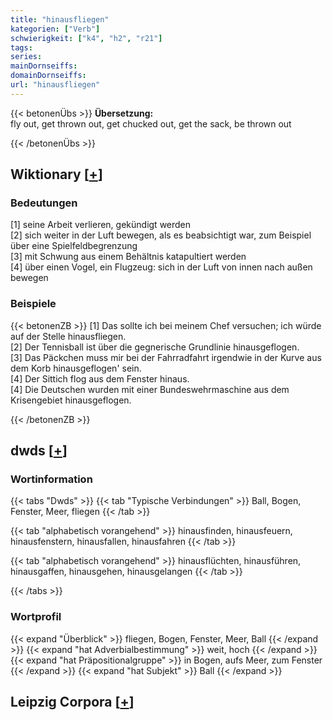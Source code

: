 ```yaml
---
title: "hinausfliegen"
kategorien: ["Verb"]
schwierigkeit: ["k4", "h2", "r21"]
tags:
series:
mainDornseiffs:
domainDornseiffs:
url: "hinausfliegen"
---
```


{{< betonenÜbs >}}
**Übersetzung:**  
fly out, get thrown  out, get  chucked out, get the sack, be thrown out  
  
{{< /betonenÜbs >}}

## Wiktionary [[+](https://de.wiktionary.org/wiki/hinausfliegen)]

### Bedeutungen
[1] seine Arbeit verlieren, gekündigt werden  
[2] sich weiter in der Luft bewegen, als es beabsichtigt war, zum Beispiel über eine Spielfeldbegrenzung  
[3] mit Schwung aus einem Behältnis katapultiert werden  
[4] über einen Vogel, ein Flugzeug: sich in der Luft von innen nach außen bewegen  

### Beispiele
{{< betonenZB >}}
[1] Das sollte ich bei meinem Chef versuchen; ich würde auf der Stelle hinausfliegen.  
[2] Der Tennisball ist über die gegnerische Grundlinie hinausgeflogen.  
[3] Das Päckchen muss mir bei der Fahrradfahrt irgendwie in der Kurve aus dem Korb hinausgeflogen' sein.  
[4] Der Sittich flog aus dem Fenster hinaus.  
[4] Die Deutschen wurden mit einer Bundeswehrmaschine aus dem Krisengebiet hinausgeflogen.  

{{< /betonenZB >}}


## dwds [[+](https://www.dwds.de/wb/hinausfliegen)]

### Wortinformation
{{< tabs "Dwds" >}}
{{< tab "Typische Verbindungen" >}}
Ball, Bogen, Fenster, Meer, fliegen
{{< /tab >}}

{{< tab "alphabetisch vorangehend" >}}
hinausfinden, hinausfeuern, hinausfenstern, hinausfallen, hinausfahren
{{< /tab >}}

{{< tab "alphabetisch vorangehend" >}}
hinausflüchten, hinausführen, hinausgaffen, hinausgehen, hinausgelangen
{{< /tab >}}

{{< /tabs >}}

### Wortprofil
{{< expand "Überblick" >}} fliegen, Bogen, Fenster, Meer, Ball {{< /expand >}}
{{< expand "hat Adverbialbestimmung" >}} weit, hoch {{< /expand >}}
{{< expand "hat Präpositionalgruppe" >}} in Bogen, aufs Meer, zum Fenster {{< /expand >}}
{{< expand "hat Subjekt" >}} Ball {{< /expand >}}

## Leipzig Corpora [[+](https://corpora.uni-leipzig.de/en/res?word=hinausfliegen&corpusId=deu_newscrawl-public_2018)]

